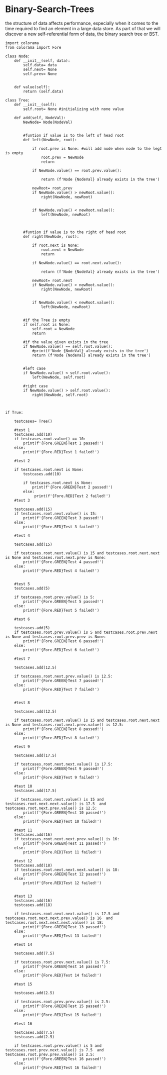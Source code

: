 # Binary-Search-Trees
the structure of data affects performance, especially when it comes to the time required to find an element in a large data store. As part of that we will discover a new self-referential form of data, the binary search tree or BST.


    import colorama
    from colorama import Fore

    class Node:
        def __init__(self, data):
            self.data= data
            self.next= None
            self.prev= None


        def value(self):
            return (self.data)

    class Tree:
        def __init__(self):
            self.root= None #initializing with none value

        def add(self, NodeVal):
            NewNode= Node(NodeVal)


            #funtion if value is to the left of head root
            def left(NewNode, root):

                if root.prev is None: #will add node when node to the legt is empty
                    root.prev = NewNode
                    return

                if NewNode.value() == root.prev.value():

                    return (f'Node {NodeVal} already exists in the tree')

                newRoot= root.prev
                if NewNode.value() > newRoot.value():
                    right(NewNode, newRoot)


                if NewNode.value() < newRoot.value():
                    left(NewNode, newRoot)



            #funtion if value is to the right of head root
            def right(NewNode, root):

                if root.next is None:
                    root.next = NewNode
                    return

                if NewNode.value() == root.next.value():

                    return (f'Node {NodeVal} already exists in the tree')

                newRoot= root.next
                if NewNode.value() > newRoot.value():
                    right(NewNode, newRoot)


                if NewNode.value() < newRoot.value():
                    left(NewNode, newRoot)


            #if the Tree is empty
            if self.root is None:
                self.root = NewNode
                return

            #if the value given exists in the tree
            if NewNode.value() == self.root.value():
                #print(f'Node {NodeVal} already exists in the tree')
                return (f'Node {NodeVal} already exists in the tree')


            #left case   
            if NewNode.value() < self.root.value():
                left(NewNode, self.root)

            #right case
            if NewNode.value() > self.root.value():
                right(NewNode, self.root)



    if True:

        testcases= Tree()

        #test 1
        testcases.add(10)
        if testcases.root.value() == 10:
            print(f'{Fore.GREEN}Test 1 passed!')
        else: 
            print(f'{Fore.RED}Test 1 failed!')

        #test 2

        if testcases.root.next is None:
            testcases.add(10)

            if testcases.root.next is None:
                print(f'{Fore.GREEN}Test 2 passed!')
            else:
                 print(f'{Fore.RED}Test 2 failed!')
        #test 3

        testcases.add(15)
        if testcases.root.next.value() is 15:
            print(f'{Fore.GREEN}Test 3 passed!')
        else:
            print(f'{Fore.RED}Test 3 failed!')

        #test 4

        testcases.add(15)

        if testcases.root.next.value() is 15 and testcases.root.next.next is None and testcases.root.next.prev is None:
            print(f'{Fore.GREEN}Test 4 passed!')
        else: 
            print(f'{Fore.RED}Test 4 failed!')


        #test 5
        testcases.add(5)

        if testcases.root.prev.value() is 5:
            print(f'{Fore.GREEN}Test 5 passed!')
        else:
            print(f'{Fore.RED}Test 5 failed!')

        #test 6

        testcases.add(5)
        if testcases.root.prev.value() is 5 and testcases.root.prev.next is None and testcases.root.prev.prev is None:
            print(f'{Fore.GREEN}Test 6 passed!')
        else: 
            print(f'{Fore.RED}Test 6 failed!')

        #test 7

        testcases.add(12.5)

        if testcases.root.next.prev.value() is 12.5:
            print(f'{Fore.GREEN}Test 7 passed!')
        else:
            print(f'{Fore.RED}Test 7 failed!')


        #test 8

        testcases.add(12.5)

        if testcases.root.next.value() is 15 and testcases.root.next.next is None and testcases.root.next.prev.value() is 12.5:
            print(f'{Fore.GREEN}Test 8 passed!')
        else:
            print(f'{Fore.RED}Test 8 failed!')

        #test 9

        testcases.add(17.5)

        if testcases.root.next.next.value() is 17.5:
            print(f'{Fore.GREEN}Test 9 passed!')
        else:
            print(f'{Fore.RED}Test 9 failed!')

        #test 10
        testcases.add(17.5)

        if testcases.root.next.value() is 15 and testcases.root.next.next.value() is 17.5  and testcases.root.next.prev.value() is 12.5:
            print(f'{Fore.GREEN}Test 10 passed!')
        else:
            print(f'{Fore.RED}Test 10 failed!')

        #test 11
        testcases.add(16)
        if testcases.root.next.next.prev.value() is 16:
            print(f'{Fore.GREEN}Test 11 passed!')
        else:
            print(f'{Fore.RED}Test 11 failed!')

        #test 12
        testcases.add(18)
        if testcases.root.next.next.next.value() is 18:
            print(f'{Fore.GREEN}Test 12 passed!')
        else:
            print(f'{Fore.RED}Test 12 failed!')


        #test 13
        testcases.add(16)
        testcases.add(18)

        if testcases.root.next.next.value() is 17.5 and testcases.root.next.next.prev.value() is 16  and testcases.root.next.next.next.value() is 18:
            print(f'{Fore.GREEN}Test 13 passed!')
        else:
            print(f'{Fore.RED}Test 13 failed!')

        #test 14

        testcases.add(7.5)

        if testcases.root.prev.next.value() is 7.5:
            print(f'{Fore.GREEN}Test 14 passed!')
        else:
            print(f'{Fore.RED}Test 14 failed!')

        #test 15

        testcases.add(2.5)

        if testcases.root.prev.prev.value() is 2.5:
            print(f'{Fore.GREEN}Test 15 passed!')
        else:
            print(f'{Fore.RED}Test 15 failed!')

        #test 16

        testcases.add(7.5)
        testcases.add(2.5)

        if testcases.root.prev.value() is 5 and testcases.root.prev.next.value() is 7.5  and testcases.root.prev.prev.value() is 2.5:
            print(f'{Fore.GREEN}Test 16 passed!')
        else:
            print(f'{Fore.RED}Test 16 failed!')

